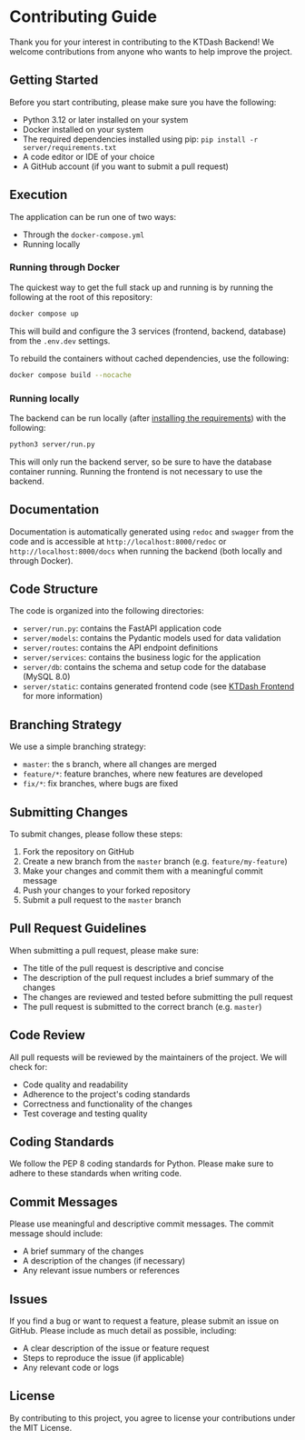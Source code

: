 # Contributing Guide

Thank you for your interest in contributing to the KTDash Backend! We welcome contributions from anyone who wants to help improve the project.

## Getting Started

Before you start contributing, please make sure you have the following:

* Python 3.12 or later installed on your system
* Docker installed on your system
* The required dependencies installed using pip: `pip install -r server/requirements.txt`
* A code editor or IDE of your choice
* A GitHub account (if you want to submit a pull request)

## Execution

The application can be run one of two ways:
- Through the `docker-compose.yml`
- Running locally

### Running through Docker

The quickest way to get the full stack up and running is by running the following at the root of this repository:
```bash
docker compose up
```
This will build and configure the 3 services (frontend, backend, database) from the `.env.dev` settings.

To rebuild the containers without cached dependencies, use the following:
```bash
docker compose build --nocache
```


### Running locally

The backend can be run locally (after [installing the requirements](#getting-started)) with the following:
```bash
python3 server/run.py
```
This will only run the backend server, so be sure to have the database container running. Running the frontend is not necessary to use the backend.

## Documentation

Documentation is automatically generated using `redoc` and `swagger` from the code and is accessible at `http://localhost:8000/redoc` or `http://localhost:8000/docs` when running the backend (both locally and through Docker).

## Code Structure

The code is organized into the following directories:

* `server/run.py`: contains the FastAPI application code
* `server/models`: contains the Pydantic models used for data validation
* `server/routes`: contains the API endpoint definitions
* `server/services`: contains the business logic for the application
* `server/db`: contains the schema and setup code for the database (MySQL 8.0)
* `server/static`: contains generated frontend code (see [KTDash Frontend](./ktdash_backend/ktdash_frontend/README.md) for more information)

## Branching Strategy

We use a simple branching strategy:

* `master`: the s branch, where all changes are merged
* `feature/*`: feature branches, where new features are developed
* `fix/*`: fix branches, where bugs are fixed

## Submitting Changes

To submit changes, please follow these steps:

1. Fork the repository on GitHub
2. Create a new branch from the `master` branch (e.g. `feature/my-feature`)
3. Make your changes and commit them with a meaningful commit message
4. Push your changes to your forked repository
5. Submit a pull request to the `master` branch

## Pull Request Guidelines

When submitting a pull request, please make sure:

* The title of the pull request is descriptive and concise
* The description of the pull request includes a brief summary of the changes
* The changes are reviewed and tested before submitting the pull request
* The pull request is submitted to the correct branch (e.g. `master`)

## Code Review

All pull requests will be reviewed by the maintainers of the project. We will check for:

* Code quality and readability
* Adherence to the project's coding standards
* Correctness and functionality of the changes
* Test coverage and testing quality

## Coding Standards

We follow the PEP 8 coding standards for Python. Please make sure to adhere to these standards when writing code.

## Commit Messages

Please use meaningful and descriptive commit messages. The commit message should include:

* A brief summary of the changes
* A description of the changes (if necessary)
* Any relevant issue numbers or references

## Issues

If you find a bug or want to request a feature, please submit an issue on GitHub. Please include as much detail as possible, including:

* A clear description of the issue or feature request
* Steps to reproduce the issue (if applicable)
* Any relevant code or logs

## License

By contributing to this project, you agree to license your contributions under the MIT License.